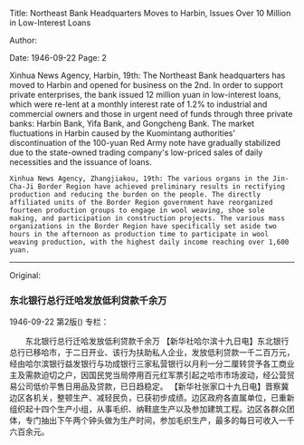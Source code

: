 Title: Northeast Bank Headquarters Moves to Harbin, Issues Over 10 Million in Low-Interest Loans

Author:

Date: 1946-09-22
Page: 2

Xinhua News Agency, Harbin, 19th: The Northeast Bank headquarters has moved to Harbin and opened for business on the 2nd. In order to support private enterprises, the bank issued 12 million yuan in low-interest loans, which were re-lent at a monthly interest rate of 1.2% to industrial and commercial owners and those in urgent need of funds through three private banks: Harbin Bank, Yifa Bank, and Gongcheng Bank. The market fluctuations in Harbin caused by the Kuomintang authorities' discontinuation of the 100-yuan Red Army note have gradually stabilized due to the state-owned trading company's low-priced sales of daily necessities and the issuance of loans.

    Xinhua News Agency, Zhangjiakou, 19th: The various organs in the Jin-Cha-Ji Border Region have achieved preliminary results in rectifying production and reducing the burden on the people. The directly affiliated units of the Border Region government have reorganized fourteen production groups to engage in wool weaving, shoe sole making, and participation in construction projects. The various mass organizations in the Border Region have specifically set aside two hours in the afternoon as production time to participate in wool weaving production, with the highest daily income reaching over 1,600 yuan.



<hr /> 

Original: 


### 东北银行总行迁哈发放低利贷款千余万

1946-09-22
第2版()
专栏：

　　东北银行总行迁哈发放低利贷款千余万
    【新华社哈尔滨十九日电】东北银行总行已移哈市，于二日开业、该行为扶助私人企业，发放低利贷款一千二百万元，经由哈尔滨银行益发银行与功成银行三家私营银行以月利一分二厘转贷予各工商业主及需款迫切之户，因国民党当局停用百元红军票引起之哈市市场波动，经公营贸易公司低价平售日用品及贷款，已日趋稳定。
    【新华社张家口十九日电】晋察冀边区各机关，整顿生产、减轻民负，已获初步成绩。边区政府各直属单位，已重新组织起十四个生产小组，从事毛织、纳鞋底生产以及参加建筑工程。边区各群众团体，专门抽出下午两个钟头做为生产时间，参加毛织生产，最多的每日可收入一千六百余元。
